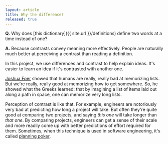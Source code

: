 ```yaml
---
layout: article
title: Why the difference?
released: true
---
```


**Q.** Why does [this dictionary]({{ site.url }}/definitions) define two
words at a time instead of one?

**A.** Because contrasts convey meaning more effectively. People are
naturally much better at perceiving a contrast than reading a
definition.

In this project, we use differences and contrast to help explain
ideas.  It's easier to learn an idea if it's contrasted with another
one.

[Joshua Foer](https://joshuafoer.com/moonwalking-with-einstein/)
showed that humans are really, really bad at memorizing lists. But we're
really, really good at memorizing how to get somewhere. So, he showed
what the Greeks learned: that by imagining a list of items laid out
along a path in space, one can memorize very long lists.

Perception of contrast is like that. For example, engineers are
notoriously very bad at predicting how long a project will take.  But
often they're quite good at comparing two projects, and saying *this
one* will take longer than *that one*. By comparing projects,
engineers can get a sense of their scale and more readily come up with
better predictions of effort required for them. Sometimes, when this
technique is used in software engineering, it's called [planning
poker](https://wingman-sw.com/papers/PlanningPoker-v1.1.pdf).



